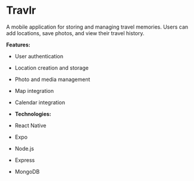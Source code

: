 # Travlr
A mobile application for storing and managing travel memories. Users can add locations, save photos, and view their travel history.

**Features:**
* User authentication
* Location creation and storage
* Photo and media management
* Map integration
* Calendar integration

* **Technologies:**
* React Native
* Expo
* Node.js
* Express
* MongoDB

